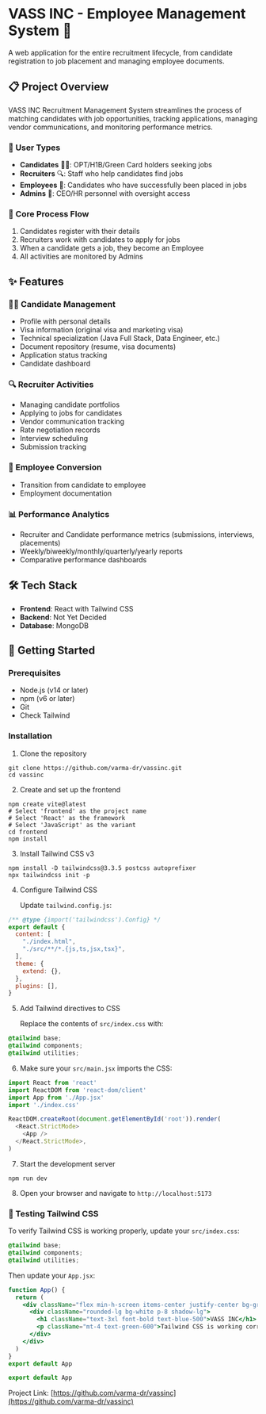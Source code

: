 # VASS INC - Employee Management System 🚀

A web application for the entire recruitment lifecycle, from candidate registration to job placement and managing employee documents.

## 📋 Project Overview

VASS INC Recruitment Management System streamlines the process of matching candidates with job opportunities, tracking applications, managing vendor communications, and monitoring performance metrics.

### 👥 User Types

- **Candidates** 👨‍💻: OPT/H1B/Green Card holders seeking jobs
- **Recruiters** 🔍: Staff who help candidates find jobs
- **Employees** 💼: Candidates who have successfully been placed in jobs
- **Admins** 👑: CEO/HR personnel with oversight access

### 🔄 Core Process Flow

1. Candidates register with their details
2. Recruiters work with candidates to apply for jobs
3. When a candidate gets a job, they become an Employee
4. All activities are monitored by Admins

## ✨ Features

### 👨‍💻 Candidate Management
- Profile with personal details
- Visa information (original visa and marketing visa)
- Technical specialization (Java Full Stack, Data Engineer, etc.)
- Document repository (resume, visa documents)
- Application status tracking
- Candidate dashboard

### 🔍 Recruiter Activities
- Managing candidate portfolios
- Applying to jobs for candidates
- Vendor communication tracking
- Rate negotiation records
- Interview scheduling
- Submission tracking

### 💼 Employee Conversion
- Transition from candidate to employee
- Employment documentation

### 📊 Performance Analytics
- Recruiter and Candidate performance metrics (submissions, interviews, placements)
- Weekly/biweekly/monthly/quarterly/yearly reports
- Comparative performance dashboards

## 🛠️ Tech Stack
- **Frontend**: React with Tailwind CSS
- **Backend**: Not Yet Decided
- **Database**: MongoDB

## 🚀 Getting Started

### Prerequisites
- Node.js (v14 or later)
- npm (v6 or later)
- Git
- Check Tailwind 

### Installation

1. Clone the repository
```
git clone https://github.com/varma-dr/vassinc.git
cd vassinc
```

2. Create and set up the frontend
```
npm create vite@latest
# Select 'frontend' as the project name
# Select 'React' as the framework
# Select 'JavaScript' as the variant
cd frontend
npm install
```

3. Install Tailwind CSS v3
```
npm install -D tailwindcss@3.3.5 postcss autoprefixer
npx tailwindcss init -p
```

4. Configure Tailwind CSS
   
   Update `tailwind.config.js`:
```javascript
/** @type {import('tailwindcss').Config} */
export default {
  content: [
    "./index.html",
    "./src/**/*.{js,ts,jsx,tsx}",
  ],
  theme: {
    extend: {},
  },
  plugins: [],
}
```

5. Add Tailwind directives to CSS
   
   Replace the contents of `src/index.css` with:
```css
@tailwind base;
@tailwind components;
@tailwind utilities;
```

6. Make sure your `src/main.jsx` imports the CSS:
```javascript
import React from 'react'
import ReactDOM from 'react-dom/client'
import App from './App.jsx'
import './index.css'

ReactDOM.createRoot(document.getElementById('root')).render(
  <React.StrictMode>
    <App />
  </React.StrictMode>,
)
```

7. Start the development server
```
npm run dev
```

8. Open your browser and navigate to `http://localhost:5173`

### 🧪 Testing Tailwind CSS

To verify Tailwind CSS is working properly, update your `src/index.css`:
```css
@tailwind base;
@tailwind components;
@tailwind utilities;
```

Then update your `App.jsx`:

```jsx
function App() {
  return (
    <div className="flex min-h-screen items-center justify-center bg-gray-100">
      <div className="rounded-lg bg-white p-8 shadow-lg">
        <h1 className="text-3xl font-bold text-blue-500">VASS INC</h1>
        <p className="mt-4 text-green-600">Tailwind CSS is working correctly!</p>
      </div>
    </div>
  )
}
export default App

export default App
```


Project Link: [https://github.com/varma-dr/vassinc](https://github.com/varma-dr/vassinc)
